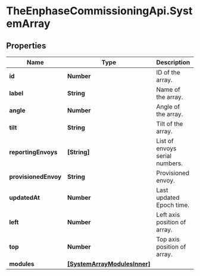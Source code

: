 # TheEnphaseCommissioningApi.SystemArray

## Properties

Name | Type | Description | Notes
------------ | ------------- | ------------- | -------------
**id** | **Number** | ID of the array. | [optional] 
**label** | **String** | Name of the array. | [optional] 
**angle** | **Number** | Angle of the array. | [optional] 
**tilt** | **String** | Tilt of the array. | [optional] 
**reportingEnvoys** | **[String]** | List of envoys serial numbers. | [optional] 
**provisionedEnvoy** | **String** | Provisioned envoy. | [optional] 
**updatedAt** | **Number** | Last updated Epoch time. | [optional] 
**left** | **Number** | Left axis position of array. | [optional] 
**top** | **Number** | Top axis position of array. | [optional] 
**modules** | [**[SystemArrayModulesInner]**](SystemArrayModulesInner.md) |  | [optional] 


